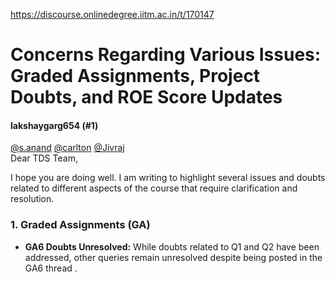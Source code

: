 https://discourse.onlinedegree.iitm.ac.in/t/170147

<html><head><meta charset='utf-8'><title>Concerns Regarding Various Issues: Graded Assignments, Project Doubts, and ROE Score Updates</title></head><body>
<h1>Concerns Regarding Various Issues: Graded Assignments, Project Doubts, and ROE Score Updates</h1>
<h4>lakshaygarg654 (#1)</h4>
<p><a class="mention" href="/u/s.anand">@s.anand</a> <a class="mention" href="/u/carlton">@carlton</a> <a class="mention" href="/u/jivraj">@Jivraj</a><br/>
Dear TDS Team,</p>
<p>I hope you are doing well. I am writing to highlight several issues and doubts related to different aspects of the course that require clarification and resolution.</p>
<h3><a class="anchor" href="#p-607378-h-1-graded-assignments-ga-1" name="p-607378-h-1-graded-assignments-ga-1"></a>1. Graded Assignments (GA)</h3>
<ul>
<li>
<p><strong>GA6 Doubts Unresolved:</strong> While doubts related to Q1 and Q2 have been addressed, other queries remain unresolved despite being posted in the GA6 thread .